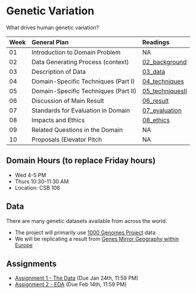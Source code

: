 # Genetic Variation

What drives human genetic variation?

|Week  | General Plan  | Readings   | 
|---|:---|:---|
| 01 | Introduction to Domain Problem   | NA   | 
| 02 | Data Generating Process (context)  | [02_background](https://github.com/ShanEllis/Genetic-Variation/tree/master/02_background)  |
| 03 | Description of Data   | [03_data](https://github.com/ShanEllis/Genetic-Variation/tree/master/03_data) |
| 04 | Domain-Specific Techniques (Part I)  | [04_techniques](https://github.com/ShanEllis/Genetic-Variation/tree/master/04_techniques)   | 
| 05 | Domain-Specific Techniques (Part II)  | [05_techniquesII](https://github.com/ShanEllis/Genetic-Variation/tree/master/05_techniquesII)   |
| 06 | Discussion of Main Result  | [06_result](https://github.com/ShanEllis/Genetic-Variation/tree/master/06_result)   | 
| 07 | Standards for Evaluation in Domain  |  [07_evaluation](https://github.com/ShanEllis/Genetic-Variation/tree/master/07_evaluation)  | 
| 08 | Impacts and Ethics  | [08_ethics](https://github.com/ShanEllis/Genetic-Variation/tree/master/08_ethics)    |
| 09 | Related Questions in the Domain | NA  | 
| 10 | Proposals (Elevator Pitch  | NA   | 

## Domain Hours (to replace Friday hours)
* Wed 4-5 PM
* Thurs 10:30-11:30 AM
* Location: CSB 106

## Data

There are many genetic datasets available from across the world. 

- The project will primarily use [1000 Genomes Project](https://www.internationalgenome.org/) data
- We will be replicating a result from [Genes Mirror Geography within Europe](https://www.ncbi.nlm.nih.gov/pmc/articles/PMC2735096/)

## Assignments

- [Assignment 1 - The Data](https://github.com/ShanEllis/Genetic-Variation/blob/master/assignments/assignment-1.md) (Due Jan 24th, 11:59 PM)
- [Assignment 2 - EDA](https://github.com/ShanEllis/Genetic-Variation/blob/master/assignments/assignment-2.md) (Due Feb 14th, 11:59 PM)
